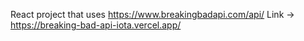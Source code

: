 React project that uses https://www.breakingbadapi.com/api/ 
Link -> https://breaking-bad-api-iota.vercel.app/
